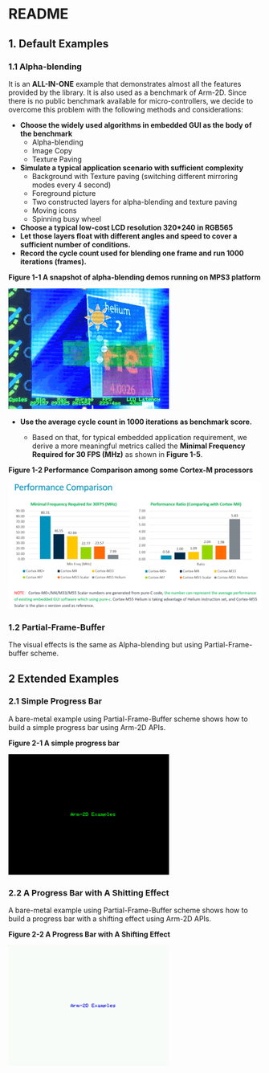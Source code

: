 # README



## 1. Default Examples 



### 1.1 Alpha-blending

It is an **ALL-IN-ONE** example that demonstrates almost all the features provided by the library. It is also used as a benchmark of Arm-2D. Since there is no public benchmark available for micro-controllers, we decide to overcome this problem with the following methods and considerations:

- **Choose the widely used algorithms in embedded GUI as the body of the benchmark**
  - Alpha-blending
  - Image Copy
  - Texture Paving
- **Simulate a typical application scenario with sufficient complexity**
  - Background with Texture paving (switching different mirroring modes every 4 second)
  - Foreground picture 
  - Two constructed layers for alpha-blending and texture paving
  - Moving icons
  - Spinning busy wheel
- **Choose a typical low-cost LCD resolution 320*240 in RGB565**
- **Let those layers float with different angles and speed to cover a sufficient number of conditions.**
- **Record the cycle count used for blending one frame and run 1000 iterations (frames).** 



**Figure 1-1 A snapshot of alpha-blending demos running on MPS3 platform**

![Alpha-blending](../documents/pictures/Alpha-blending.gif)  



- **Use the average cycle count in 1000 iterations as benchmark score.**

  - Based on that, for typical embedded application requirement, we derive a more meaningful metrics called the **Minimal Frequency Required for 30 FPS (MHz)** as shown in **Figure 1-5**. 

  

**Figure 1-2 Performance Comparison among some Cortex-M processors**

![image-20210318225839820](../documents/pictures/TopReadme_1_6_2_b.png)  



### 1.2 Partial-Frame-Buffer

The visual effects is the same as Alpha-blending but using Partial-Frame-buffer scheme.



## 2 Extended Examples



### 2.1 Simple Progress Bar

A bare-metal example using Partial-Frame-Buffer scheme shows how to build a simple progress bar using Arm-2D APIs. 



**Figure 2-1 A simple progress bar**

![progress_bar_simple](../documents/pictures/progress_bar_simple.gif) 



### 2.2 A Progress Bar with A Shitting Effect

A bare-metal example using Partial-Frame-Buffer scheme shows how to build a progress bar with a shifting effect using Arm-2D APIs. 

**Figure 2-2 A Progress Bar with A Shifting Effect**

![progress-bar-drill](../documents/pictures/progress-bar-shifting.gif) 

